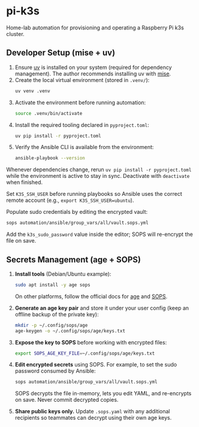 # pi-k3s

Home-lab automation for provisioning and operating a Raspberry Pi k3s cluster.

## Developer Setup (mise + uv)

1. Ensure [uv](https://docs.astral.sh/uv/) is installed on your system (required for dependency management). The author recommends installing uv with [mise](https://mise.jdx.dev/).
2. Create the local virtual environment (stored in `.venv/`):
   ```bash
   uv venv .venv
   ```
3. Activate the environment before running automation:
   ```bash
   source .venv/bin/activate
   ```
4. Install the required tooling declared in `pyproject.toml`:
   ```bash
   uv pip install -r pyproject.toml
   ```
5. Verify the Ansible CLI is available from the environment:
   ```bash
   ansible-playbook --version
   ```

Whenever dependencies change, rerun `uv pip install -r pyproject.toml` while the environment is active to stay in sync. Deactivate with `deactivate` when finished.

Set `K3S_SSH_USER` before running playbooks so Ansible uses the correct remote account (e.g., `export K3S_SSH_USER=ubuntu`).

Populate sudo credentials by editing the encrypted vault:

```bash
sops automation/ansible/group_vars/all/vault.sops.yml
```

Add the `k3s_sudo_password` value inside the editor; SOPS will re-encrypt the file on save.

## Secrets Management (age + SOPS)

1. **Install tools** (Debian/Ubuntu example):
   ```bash
   sudo apt install -y age sops
   ```
   On other platforms, follow the official docs for [age](https://github.com/FiloSottile/age) and [SOPS](https://github.com/getsops/sops).

2. **Generate an age key pair** and store it under your user config (keep an offline backup of the private key):
   ```bash
   mkdir -p ~/.config/sops/age
   age-keygen -o ~/.config/sops/age/keys.txt
   ```

3. **Expose the key to SOPS** before working with encrypted files:
   ```bash
   export SOPS_AGE_KEY_FILE=~/.config/sops/age/keys.txt
   ```

4. **Edit encrypted secrets** using SOPS. For example, to set the sudo password consumed by Ansible:
   ```bash
   sops automation/ansible/group_vars/all/vault.sops.yml
   ```
   SOPS decrypts the file in-memory, lets you edit YAML, and re-encrypts on save. Never commit decrypted copies.

5. **Share public keys only.** Update `.sops.yaml` with any additional recipients so teammates can decrypt using their own age keys.
